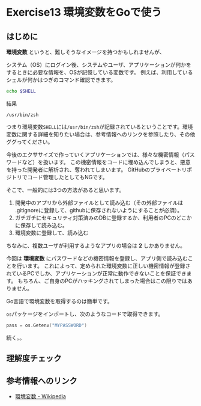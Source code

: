 # Exercise13 環境変数をGoで使う

## はじめに

**環境変数** というと、難しそうなイメージを持つかもしれませんが、

システム（OS）にログイン後、システムやユーザ、アプリケーションが何かをするときに必要な情報を、OSが記憶している変数です。
例えば、利用しているシェルが何かはつぎのコマンド確認できます。

```sh
echo $SHELL
```

結果

```
/usr/bin/zsh
```

つまり環境変数`SHELL`には`/usr/bin/zsh`が記録されているということです。環境変数に関する詳細を知りたい場合は、参考情報へのリンクを参照したり、その他ググってください。

今後のエクササイズで作っていくアプリケーションでは、様々な機密情報（パスワードなど）を扱います。
この機密情報をコードに埋め込んでしまうと、悪意を持った開発者に解析され、奪われてしまいます。
GitHubのプライベートリポジトリでコード管理したとしてもNGです。

そこで、一般的には3つの方法があると思います。

1. 開発中のアプリから外部ファイルとして読み込む（その外部ファイルは .gitignoreに登録して、githubに保存されないようにすることが必須）。
2. ガチガチにセキュリティ対策済みのDBに登録するか、利用者のPCのどこかに保存して読み込む。
3. 環境変数に登録して、読み込む

ちなみに、複数ユーザが利用するようなアプリの場合は **2** しかありません。

今回は **環境変数** にパスワードなどの機密情報を登録し、アプリ側で読み込むことを行います。
これによって、定められた環境変数に正しい機密情報が登録されているPCでしか、アプリケーションが正常に動作できないことを保証できます。
もちろん、ご自身のPCがハッキングされてしまった場合はこの限りではありません。

Go言語で環境変数を取得するのは簡単です。

`os`パッケージをインポートし、次のようなコードで取得できます。

```go
pass = os.Getenv("MYPASSWORD")
```

続く。。

## 理解度チェック


## 参考情報へのリンク

- [環境変数 - Wikipedia](https://ja.wikipedia.org/wiki/%E7%92%B0%E5%A2%83%E5%A4%89%E6%95%B0)
